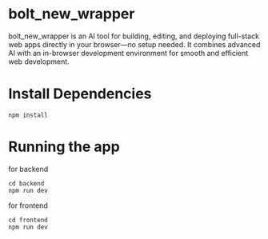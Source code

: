 # bolt_new_wrapper
bolt_new_wrapper is an AI tool for building, editing, and deploying full-stack web apps directly in your browser—no setup needed. It combines advanced AI with an in-browser development environment for smooth and efficient web development.

# Install Dependencies
```
npm install
```

# Running the app
for backend
```
cd backend
npm run dev
```
for frontend
```
cd frontend
npm run dev
```